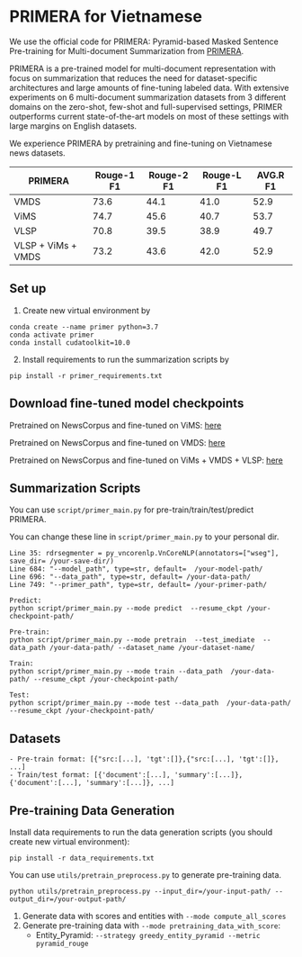 # PRIMERA for Vietnamese
We use the official code for PRIMERA: Pyramid-based Masked Sentence Pre-training for Multi-document Summarization from [PRIMERA](https://github.com/allenai/PRIMER).

PRIMERA is a pre-trained model for multi-document representation with focus on summarization that reduces the need for dataset-specific architectures and large amounts of fine-tuning labeled data. With extensive experiments on 6 multi-document summarization datasets from 3 different domains on the zero-shot, few-shot and full-supervised settings, PRIMER outperforms current state-of-the-art models on most of these settings with large margins on English datasets.

We experience PRIMERA by pretraining and fine-tuning on Vietnamese news datasets.
 
| PRIMERA | Rouge-1 F1 | Rouge-2 F1 | Rouge-L F1 | AVG.R F1 |
| ----------- | ----------- |----------- |----------- |----------- |
| VMDS | 73.6 | 44.1 | 41.0 | 52.9 |
| ViMS | 74.7 | 45.6 | 40.7 | 53.7 | 
| VLSP | 70.8 | 39.5 | 38.9 | 49.7 | 
| VLSP + ViMs + VMDS | 73.2 | 43.6 | 42.0 | 52.9 |

## Set up
1. Create new virtual environment by
```
conda create --name primer python=3.7
conda activate primer
conda install cudatoolkit=10.0
```
2. Install requirements to run the summarization scripts by 
```
pip install -r primer_requirements.txt
```

## Download fine-tuned model checkpoints
Pretrained on NewsCorpus and fine-tuned on ViMS: [here]()

Pretrained on NewsCorpus and fine-tuned on VMDS: [here]()

Pretrained on NewsCorpus and fine-tuned on ViMs + VMDS + VLSP: [here]()


## Summarization Scripts
You can use `script/primer_main.py` for pre-train/train/test/predict PRIMERA.

You can change these line in `script/primer_main.py` to your personal dir.

``` 
Line 35: rdrsegmenter = py_vncorenlp.VnCoreNLP(annotators=["wseg"], save_dir= /your-save-dir/)
Line 684: "--model_path", type=str, default=  /your-model-path/
Line 696: "--data_path", type=str, default= /your-data-path/
Line 749: "--primer_path", type=str, default= /your-primer-path/
```

```
Predict:
python script/primer_main.py --mode predict  --resume_ckpt /your-checkpoint-path/
```

```
Pre-train:
python script/primer_main.py --mode pretrain  --test_imediate  --data_path /your-data-path/ --dataset_name /your-dataset-name/
```

```
Train:
python script/primer_main.py --mode train --data_path  /your-data-path/ --resume_ckpt /your-checkpoint-path/
```

```
Test:
python script/primer_main.py --mode test --data_path  /your-data-path/ --resume_ckpt /your-checkpoint-path/
```



## Datasets
```
- Pre-train format: [{"src:[...], 'tgt':[]},{"src:[...], 'tgt':[]}, ...]
- Train/test format: [{'document':[...], 'summary':[...]}, {'document':[...], 'summary':[...]}, ...]
```


## Pre-training Data Generation
Install data requirements to run the data generation scripts (you should create new virtual environment):

```
pip install -r data_requirements.txt
```

You can use `utils/pretrain_preprocess.py` to generate pre-training data. 

```
python utils/pretrain_preprocess.py --input_dir=/your-input-path/ --output_dir=/your-output-path/
```
1. Generate data with scores and entities with `--mode compute_all_scores` 
2. Generate pre-training data with `--mode pretraining_data_with_score`:
    - Entity_Pyramid: `--strategy greedy_entity_pyramid --metric pyramid_rouge`